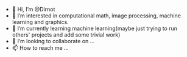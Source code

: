 - 👋 Hi, I’m @Dirnot
- 👀 I’m interested in computational math, image processing, machine learning and graphics.
- 🌱 I’m currently learning machine learning(maybe just trying to run others' projects and add some trivial work)
- 💞️ I’m looking to collaborate on ...
- 📫 How to reach me ...

<!---
Dirnot/Dirnot is a ✨ special ✨ repository because its `README.md` (this file) appears on your GitHub profile.
You can click the Preview link to take a look at your changes.
--->
